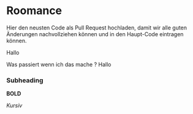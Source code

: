 # Roomance
Hier den neusten Code als Pull Request hochladen, damit wir alle guten Änderungen nachvollziehen können und in den Haupt-Code eintragen können.


Hallo

Was passiert wenn ich das mache
?
Hallo

### Subheading
**BOLD**

_Kursiv_

